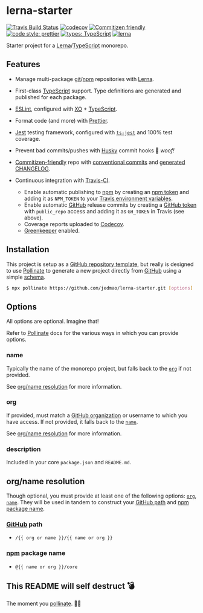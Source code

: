 # lerna-starter

<!-- prettier-ignore-start -->
<!-- markdownlint-disable -->
[![Travis Build Status](https://img.shields.io/travis/jedmao/lerna-starter.svg?branch=master&style=flat-square)](https://travis-ci.com/jedmao/lerna-starter)
[![codecov](https://img.shields.io/codecov/c/gh/jedmao/lerna-starter?style=flat-square)](https://codecov.io/gh/jedmao/lerna-starter)
[![Commitizen friendly](https://img.shields.io/badge/commitizen-friendly-brightgreen.svg?style=flat-square)](http://commitizen.github.io/cz-cli/)
[![code style: prettier](https://img.shields.io/badge/code_style-prettier-ff69b4.svg?style=flat-square)](https://github.com/prettier/prettier)
[![types: TypeScript](https://img.shields.io/npm/types/typescript?style=flat-square)](https://typescriptlang.org)
[![lerna](https://img.shields.io/badge/maintained%20with-lerna-cc00ff.svg?style=flat-square)](https://lerna.js.org/)
<!-- markdownlint-restore -->
<!-- prettier-ignore-end -->

Starter project for a [Lerna][]/[TypeScript][] monorepo.

## Features

- Manage multi-package [git][]/[npm][] repositories with [Lerna][].
- First-class [TypeScript][] support. Type definitions are generated and
  published for each package.
- [ESLint](https://eslint.org/), configured with
  [XO](https://github.com/xojs/xo) +
  [TypeScript](https://typescript-eslint.io/).
- Format code (and more) with [Prettier](https://prettier.io/).
- [Jest](https://jestjs.io/) testing framework, configured with
  [`ts-jest`](https://kulshekhar.github.io/ts-jest/) and 100% test coverage.
- Prevent bad commits/pushes with [Husky](https://www.npmjs.com/package/husky)
  commit hooks 🐶 _woof!_
- [Commitizen-friendly](https://github.com/commitizen/cz-cli#making-your-repo-commitizen-friendly)
  repo with [conventional commits](https://www.conventionalcommits.org/) and
  [generated CHANGELOG](https://github.com/conventional-changelog/conventional-changelog).
- Continuous integration with [Travis-CI](https://travis-ci.com/).

  - Enable automatic publishing to [npm][] by creating an
    [npm token](https://docs.npmjs.com/cli/token) and adding it as `NPM_TOKEN`
    to your
    [Travis environment variables](https://docs.travis-ci.com/user/environment-variables/).
  - Enable automatic [GitHub][] release commits by creating a
    [GitHub token](https://github.com/settings/tokens/new) with `public_repo`
    access and adding it as `GH_TOKEN` in Travis (see above).
  - Coverage reports uploaded to [Codecov](https://codecov.io/).
  - [Greenkeeper](https://greenkeeper.io/) enabled.

## Installation

This project is setup as a
[GitHub repository template](https://github.blog/2019-06-06-generate-new-repositories-with-repository-templates/),
but really is designed to use [Pollinate][] to generate a new project directly
from [GitHub][] using a simple [schema](#options).

```sh
$ npx pollinate https://github.com/jedmao/lerna-starter.git [options]
```

## Options

All options are optional. Imagine that!

Refer to [Pollinate][] docs for the various ways in which you can provide
options.

### name

Typically the name of the monorepo project, but falls back to the [`org`](#org)
if not provided.

See [org/name resolution](#org-name-resolution) for more information.

### org

If provided, must match a
[GitHub organization](https://github.com/settings/organizations) or username to
which you have access. If not provided, it falls back to the [`name`](#name).

See [org/name resolution](#option-resolution) for more information.

### description

Included in your core `package.json` and `README.md`.

## org/name resolution

Though optional, you must provide at least one of the following options:
[`org`](#org), [`name`](#name). They will be used in tandem to construct your
[GitHub path](#github-path) and [npm package name](#npm-package-name).

### [GitHub][] path

- `/{{ org or name }}/{{ name or org }}`

### [npm][] package name

- `@{{ name or org }}/core`

## This README will self destruct 💣

The moment you [pollinate][]. 🌺🐝

[git]: https://git-scm.com/
[github]: https://github.com/
[lerna]: https://lerna.js.org/
[npm]: https://www.npmjs.com/
[npm org]: https://www.npmjs.com/org/create
[pollinate]: https://www.npmjs.com/package/pollinate
[typescript]: https://www.typescriptlang.org/
